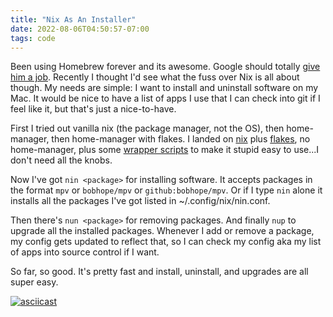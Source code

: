 ```yaml
---
title: "Nix As An Installer"
date: 2022-08-06T04:50:57-07:00
tags: code
---
```

Been using Homebrew forever and its awesome. Google should
totally [give him a job][1]. Recently I thought I'd see what the
fuss over Nix is all about though. My needs are simple: I want
to install and uninstall software on my Mac. It would be
nice to have a list of apps I use that I can check into git
if I feel like it, but that's just a nice-to-have.

First I tried out vanilla nix (the package manager, not the OS), then
home-manager, then home-manager with flakes. I landed on [nix][3] plus
[flakes][4], no home-manager, plus some [wrapper scripts][2] to make it
stupid easy to use...I don't need all the knobs.

Now I've got ``nin <package>`` for installing software. It accepts
packages in the format ``mpv`` or ``bobhope/mpv``
or ``github:bobhope/mpv``. Or if I type ``nin`` alone it installs
all the packages I've got listed in ~/.config/nix/nin.conf.

Then there's ``nun <package>`` for removing packages. And finally
``nup`` to upgrade all the installed packages. Whenever I add or
remove a package, my config gets updated to reflect that, so I can
check my config aka my list of apps into source control if I want.

So far, so good. It's pretty fast and install, uninstall, and upgrades
are all super easy.

[![asciicast](https://asciinema.org/a/kMBq2hKxWtwDqMVb68w5dPtp5.svg)](https://asciinema.org/a/kMBq2hKxWtwDqMVb68w5dPtp5)

[1]: https://news.ycombinator.com/item?id=9695102
[2]: https://gist.github.com/bonds/1cb0ae202dbe409aebb81b1f1feacbc4
[3]: https://nixos.org/download.html
[4]: https://nixos.wiki/wiki/Flakes#Non-NixOS
